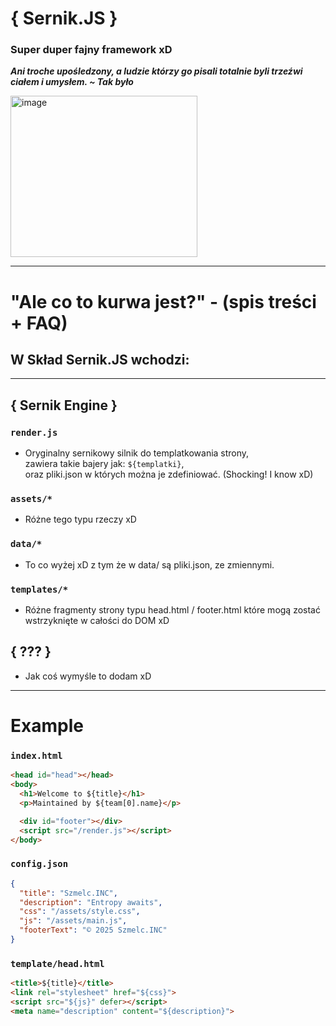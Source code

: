 # { Sernik.JS }
### Super duper fajny framework xD
***Ani troche upośledzony, a ludzie którzy go pisali totalnie byli trzeźwi ciałem i umysłem. ~ Tak było***

<img width="299" height="258" alt="image" src="https://github.com/user-attachments/assets/08882080-8986-4d80-8d7d-4b30796bb130" />

---

# "Ale co to kurwa jest?" - (spis treści + FAQ)

## W Skład Sernik.JS wchodzi:
---
## { Sernik Engine }
### **`render.js`** 
- Oryginalny sernikowy silnik do templatkowania strony, \
  zawiera takie bajery jak: `${templatki}`, \
  oraz pliki.json w których można je zdefiniować. (Shocking! I know xD)
### **`assets/*`**
- Różne tego typu rzeczy xD
### **`data/*`**
- To co wyżej xD z tym że w data/ są pliki.json, ze zmiennymi.
### **`templates/*`**
- Różne fragmenty strony typu head.html / footer.html które mogą zostać wstrzyknięte w całości do DOM xD
  
## { ??? }
- Jak coś wymyśle to dodam xD

---

# Example
### `index.html`
```html
<head id="head"></head>
<body>
  <h1>Welcome to ${title}</h1>
  <p>Maintained by ${team[0].name}</p>

  <div id="footer"></div>
  <script src="/render.js"></script>
</body>
```
### `config.json`
```json
{
  "title": "Szmelc.INC",
  "description": "Entropy awaits",
  "css": "/assets/style.css",
  "js": "/assets/main.js",
  "footerText": "© 2025 Szmelc.INC"
}
```
### `template/head.html`
```html
<title>${title}</title>
<link rel="stylesheet" href="${css}">
<script src="${js}" defer></script>
<meta name="description" content="${description}">
```
